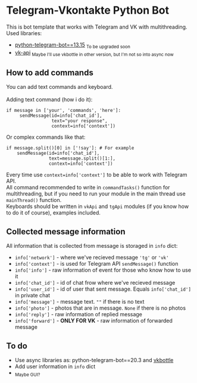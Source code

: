 # Telegram-Vkontakte Python Bot
This is bot template that works with Telegram and VK with multithreading. 
Used libraries:
* [python-telegram-bot==13.15](https://github.com/python-telegram-bot/python-telegram-bot) <sub>To be upgraded soon</sub>
* [vk-api](https://github.com/python273/vk_api) <sub>Maybe I'll use vkbottle in other version, but I'm not so into async now</sub>

## How to add commands
You can add text commands and keyboard. 
<br><br>
Adding text command (how i do it):
```
if message in ['your', 'commands', 'here']:
     sendMessage(id=info['chat_id'], 
                 text="your response", 
                 context=info['context'])
```
Or complex commands like that:
```
if message.split()[0] in ['!say']: # For example
    sendMessage(id=info['chat_id'], 
                text=message.split()[1:], 
                context=info['context'])
```
Every time use ```context=info['context']``` to be able to work with Telegram API.<br>
All command recommended to write in ```commandTasks()``` function for multithreading, but if you need to run your module in the main thread use ```mainThread()``` function.<br>
Keyboards should be written in ```vkApi``` and ```tgApi``` modules (if you know how to do it of course), examples included.

## Collected message information
All information that is collected from message is storaged in ```info``` dict:<br>
+ ```info['network']``` - where we've recieved message ```'tg'``` or ```'vk'```
+ ```info['context']``` - is used for Telegram API ```sendMessage()``` function
+ ```info['info']``` - raw information of event for those who know how to use it
+ ```info['chat_id']``` - id of chat frow where we've recieved message
+ ```info['user_id']``` - id of user that sent message. Equals ```info['chat_id']``` in private chat
+ ```info['message']``` - message text. ```""``` if there is no text
+ ```info['photo']``` - photos that are in message.  ```None``` if there is no photos
+ ```info['reply']``` - raw information of replied message
+ ```info['forward']``` - **ONLY FOR VK** - raw information of forwarded message

## To do
+ Use async libraries as: python-telegram-bot==20.3 and [vkbottle](https://github.com/vkbottle/vkbottle)
+ Add user information in ```info``` dict
+ <sub>Maybe GUI?</sub>
